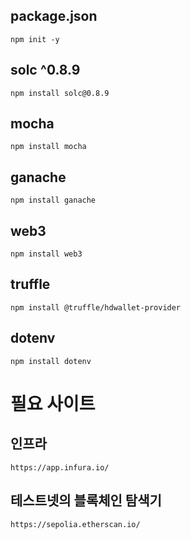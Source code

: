 ## package.json
```
npm init -y
```
## solc ^0.8.9
```
npm install solc@0.8.9
```
## mocha
```
npm install mocha
```
## ganache
```
npm install ganache
```
## web3
```
npm install web3
```
## truffle
```
npm install @truffle/hdwallet-provider
```
## dotenv
```
npm install dotenv
```

# 필요 사이트
## 인프라
```
https://app.infura.io/
```
## 테스트넷의 블록체인 탐색기
```
https://sepolia.etherscan.io/
```